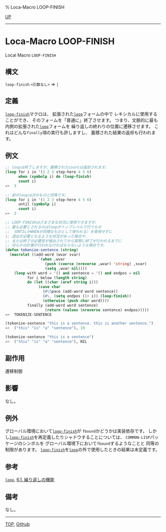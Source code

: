 % Loca-Macro LOOP-FINISH

[UP](6.2.html)  

---

# Loca-Macro **LOOP-FINISH**


Local Macro `LOOP-FINISH`


## 構文

`loop-finish` `<引数なし>` => `|`


## 定義

[`loop-finish`](6.2.loop-finish.html)マクロは、
拡張された[`loop`](6.2.loop.html)フォームの中で
レキシカルに使用することができ、
そのフォームを「普通に」終了させます。
つまり、文脈的に最も内側の拡張された[`loop`](6.2.loop.html)フォームを
繰り返しの終わりの位置に遷移させます。
これはどんな`finally`項の実行も許しますし、
蓄積された結果の返却も行われます。


## 例文

```lisp
;; loopは終了しますが、蓄積されたcountは返却されます。
(loop for i in '(1 2 3 stop-here 4 5 6)
      when (symbolp i) do (loop-finish)
      count i)
=>  3
 
;; 前のloopは次のものと同等です。
(loop for i in '(1 2 3 stop-here 4 5 6)
      until (symbolp i)
      count i)
=>  3

;; LOOP-FINISHはさまざまな状況に使用できますが、
;; 最も必要とされるのはloopがトップレベルで行うもの
;; （UNTILかWHENが同様なものとして使われる）を使用せずに
:; 退出が必要となるような状況があった場合や、
;; または終了の必要性が検出されてから実際に終了が行われるまでに
;; 何らかの計算が行われなければならないような場合です。
(defun tokenize-sentence (string)
  (macrolet ((add-word (wvar svar)
               `(when ,wvar
                  (push (coerce (nreverse ,wvar) 'string) ,svar)
                  (setq ,wvar nil))))
    (loop with word = '() and sentence = '() and endpos = nil
          for i below (length string)
          do (let ((char (aref string i)))
               (case char
                 (#\Space (add-word word sentence))
                 (#\. (setq endpos (1+ i)) (loop-finish))
                 (otherwise (push char word))))
          finally (add-word word sentence)
                  (return (values (nreverse sentence) endpos)))))
=>  TOKENIZE-SENTENCE

(tokenize-sentence "this is a sentence. this is another sentence.")
=>  ("this" "is" "a" "sentence"), 19

(tokenize-sentence "this is a sentence")
=>  ("this" "is" "a" "sentence"), NIL
```


## 副作用

遷移制御


## 影響

なし。


## 例外

グローバル環境において[`loop-finish`](6.2.loop-finish.html)が
`fbound`かどうかは実装依存です。
しかし[`loop-finish`](6.2.loop-finish.html)を再定義したりシャドウすることについては、
`COMMON-LISP`パッケージのシンボルを
グローバル環境下において`fbound`するようなことと
同等の制限があります。
[`loop-finish`](6.2.loop-finish.html)を[`loop`](6.2.loop.html)の外で使用したときの結果は未定義です。


## 参考

[`loop`](6.2.loop.html),
[6.1. 繰り返しの機能](6.1.html)


## 備考

なし。


---
[TOP](index.html),  [Github](https://github.com/nptcl/npt-japanese)

